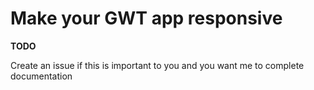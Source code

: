 # Make your GWT app responsive

__TODO__

Create an issue if this is important to you and you want me to complete documentation
